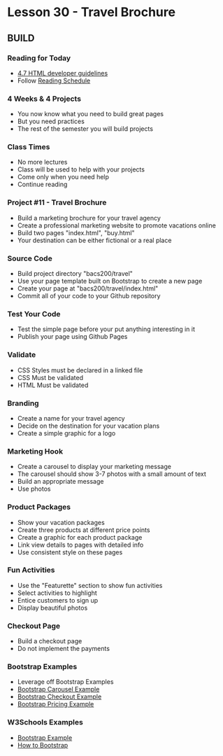 # Lesson 30 - Travel Brochure

## BUILD

### Reading for Today
* [4.7 HTML developer guidelines](https://learn.zybooks.com/zybook/UNCOBACS200SeamanFall2020/chapter/4/section/7)
* Follow [Reading Schedule](/course/bacs200/docs/ZybooksReading)


### 4 Weeks & 4 Projects
* You now know what you need to build great pages
* But you need practices
* The rest of the semester you will build projects


### Class Times
* No more lectures
* Class will be used to help with your projects
* Come only when you need help
* Continue reading


### Project #11 - Travel Brochure
* Build a marketing brochure for your travel agency
* Create a professional marketing website to promote vacations online
* Build two pages "index.html", "buy.html"
* Your destination can be either fictional or a real place


### Source Code
* Build project directory "bacs200/travel"
* Use your page template built on Bootstrap to create a new page
* Create your page at "bacs200/travel/index.html"
* Commit all of your code to your Github repository


### Test Your Code
* Test the simple page before your put anything interesting in it
* Publish your page using Github Pages


### Validate
* CSS Styles must be declared in a linked file
* CSS Must be validated
* HTML Must be validated


### Branding
* Create a name for your travel agency
* Decide on the destination for your vacation plans
* Create a simple graphic for a logo


### Marketing Hook
* Create a carousel to display your marketing message
* The carousel should show 3-7 photos with a small amount of text
* Build an appropriate message
* Use photos


### Product Packages
* Show your vacation packages
* Create three products at different price points
* Create a graphic for each product package
* Link view details to pages with detailed info
* Use consistent style on these pages


### Fun Activities
* Use the "Featurette" section to show fun activities
* Select activities to highlight
* Entice customers to sign up
* Display beautiful photos


### Checkout Page
* Build a checkout page 
* Do not implement the payments


### Bootstrap Examples
* Leverage off Bootstrap Examples
* [Bootstrap Carousel Example](https://getbootstrap.com/docs/4.5/examples/carousel/)
* [Bootstrap Checkout Example](https://getbootstrap.com/docs/4.5/examples/checkout/)
* [Bootstrap Pricing Example](https://getbootstrap.com/docs/4.5/examples/pricing/)


### W3Schools Examples
* [Bootstrap Example](https://www.w3schools.com/bootstrap4/default.asp)
* [How to Bootstrap](https://www.w3schools.com/howto/howto_website_bootstrap4.asp)


